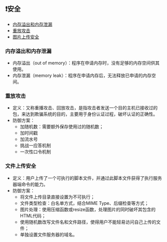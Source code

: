 ## ❗安全


  * [内存溢出和内存泄漏](#内存溢出和内存泄漏)
  * [重放攻击](#重放攻击)
  * [图片上传安全](#图片上传安全)
  

### 内存溢出和内存泄漏
+ 内存溢出（out of memory）：程序在申请内存时，没有足够的内存空间供其使用。
+ 内存泄漏（memory leak）：程序在申请内存后，无法释放已申请的内存空间。

### 重放攻击
+ 定义：又称重播攻击、回放攻击，是指攻击者发送一个目的主机已接收过的包，来达到欺骗系统的目的，主要用于身份认证过程，破坏认证的正确性。
+ 防御方案：
  + 加随机数：需要额外保存使用过的随机数；
  + 加时间戳
  + 加流水号
  + 挑战一应答机制
  + 一次性口令机制
  
### 文件上传安全
+ 定义：用户上传了一个可执行的脚本文件，并通过此脚本文件获得了执行服务器端命令的能力。
+ 防御方案：
  + 将文件上传目录直接设置为不可执行；
  + 文件类型检查：白名单方式，结合MIME Type、后缀检查等方式；
  + 图片处理：使用压缩函数或resize函数，处理图片的同时破坏其包含的HTML代码；
  + 使用随机数改写文件名和文件路径，使得用户不能轻易访问自己上传的文件；
  + 单独设置文件服务器的域名。
